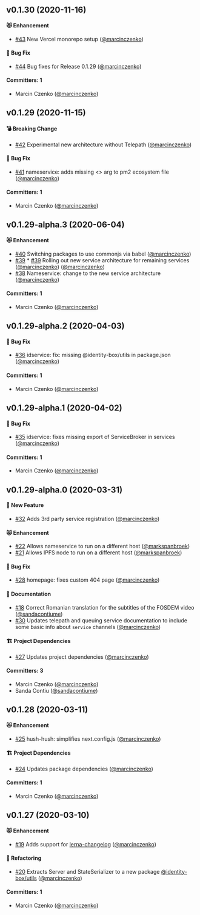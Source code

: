## v0.1.30 (2020-11-16)

#### :heart_eyes_cat: Enhancement
* [#43](https://github.com/identity-box/identity-box/pull/43) New Vercel monorepo setup ([@marcinczenko](https://github.com/marcinczenko))

#### :bug: Bug Fix
* [#44](https://github.com/identity-box/identity-box/pull/44) Bug fixes for Release 0.1.29 ([@marcinczenko](https://github.com/marcinczenko))

#### Committers: 1
- Marcin Czenko ([@marcinczenko](https://github.com/marcinczenko))

## v0.1.29 (2020-11-15)

#### :bomb: Breaking Change
* [#42](https://github.com/identity-box/identity-box/pull/42) Experimental new architecture without Telepath ([@marcinczenko](https://github.com/marcinczenko))

#### :bug: Bug Fix
* [#41](https://github.com/identity-box/identity-box/pull/41) nameservice: adds missing <<start>> arg to pm2 ecosystem file ([@marcinczenko](https://github.com/marcinczenko))

#### Committers: 1
- Marcin Czenko ([@marcinczenko](https://github.com/marcinczenko))

## v0.1.29-alpha.3 (2020-06-04)

#### :heart_eyes_cat: Enhancement
* [#40](https://github.com/identity-box/identity-box/pull/40) Switching packages to use commonjs via babel ([@marcinczenko](https://github.com/marcinczenko))
* [#39](https://github.com/identity-box/identity-box/pull/39) * [#39](https://github.com/identity-box/identity-box/pull/39) Rolling out new service architecture for remaining services ([@marcinczenko](https://github.com/marcinczenko)) ([@marcinczenko](https://github.com/marcinczenko))
* [#38](https://github.com/identity-box/identity-box/pull/38) Nameservice: change to the new service architecture ([@marcinczenko](https://github.com/marcinczenko))

#### Committers: 1
- Marcin Czenko ([@marcinczenko](https://github.com/marcinczenko))

## v0.1.29-alpha.2 (2020-04-03)

#### :bug: Bug Fix
* [#36](https://github.com/identity-box/identity-box/pull/36) idservice: fix: missing @identity-box/utils in package.json ([@marcinczenko](https://github.com/marcinczenko))

#### Committers: 1
- Marcin Czenko ([@marcinczenko](https://github.com/marcinczenko))

## v0.1.29-alpha.1 (2020-04-02)

#### :bug: Bug Fix
* [#35](https://github.com/identity-box/identity-box/pull/35) idservice: fixes missing export of ServiceBroker in services ([@marcinczenko](https://github.com/marcinczenko))

#### Committers: 1
- Marcin Czenko ([@marcinczenko](https://github.com/marcinczenko))

## v0.1.29-alpha.0 (2020-03-31)

#### :rocket: New Feature
* [#32](https://github.com/identity-box/identity-box/pull/32) Adds 3rd party service registration ([@marcinczenko](https://github.com/marcinczenko))

#### :heart_eyes_cat: Enhancement
* [#22](https://github.com/identity-box/identity-box/pull/22) Allows nameservice to run on a different host ([@markspanbroek](https://github.com/markspanbroek))
* [#21](https://github.com/identity-box/identity-box/pull/21) Allows IPFS node to run on a different host ([@markspanbroek](https://github.com/markspanbroek))

#### :bug: Bug Fix
* [#28](https://github.com/identity-box/identity-box/pull/28) homepage: fixes custom 404 page ([@marcinczenko](https://github.com/marcinczenko))

#### :book: Documentation
* [#18](https://github.com/identity-box/identity-box/pull/18) Correct Romanian translation for the subtitles of the FOSDEM video ([@sandacontiume](https://github.com/sandacontiume))
* [#30](https://github.com/identity-box/identity-box/pull/30) Updates telepath and queuing service documentation to include some basic info about `service` channels ([@marcinczenko](https://github.com/marcinczenko))

#### :building_construction: Project Dependencies
* [#27](https://github.com/identity-box/identity-box/pull/27) Updates project dependencies ([@marcinczenko](https://github.com/marcinczenko))

#### Committers: 3
- Marcin Czenko ([@marcinczenko](https://github.com/marcinczenko))
- Sanda Contiu ([@sandacontiume](https://github.com/sandacontiume))

## v0.1.28 (2020-03-11)

#### :heart_eyes_cat: Enhancement
* [#25](https://github.com/identity-box/identity-box/pull/25) hush-hush: simplifies next.config.js ([@marcinczenko](https://github.com/marcinczenko))

#### :building_construction: Project Dependencies
* [#24](https://github.com/identity-box/identity-box/pull/24) Updates package dependencies ([@marcinczenko](https://github.com/marcinczenko))

#### Committers: 1
- Marcin Czenko ([@marcinczenko](https://github.com/marcinczenko))

## v0.1.27 (2020-03-10)

#### :heart_eyes_cat: Enhancement
* [#19](https://github.com/identity-box/identity-box/pull/19) Adds support for [lerna-changelog](https://www.npmjs.com/package/lerna-changelog) ([@marcinczenko](https://github.com/marcinczenko))

#### :hammer: Refactoring
* [#20](https://github.com/identity-box/identity-box/pull/20) Extracts Server and StateSerializer to a new package [@identity-box/utils](https://www.npmjs.com/package/@identity-box/utils) ([@marcinczenko](https://github.com/marcinczenko))

#### Committers: 1
- Marcin Czenko ([@marcinczenko](https://github.com/marcinczenko))
